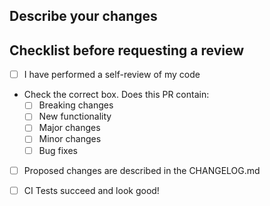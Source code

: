 ## Describe your changes

<!-- Describe your changes  -->

## Checklist before requesting a review
- [ ] I have performed a self-review of my code

- Check the correct box. Does this PR contain:
  - [ ] Breaking changes
  - [ ] New functionality
  - [ ] Major changes
  - [ ] Minor changes
  - [ ] Bug fixes

- [ ] Proposed changes are described in the CHANGELOG.md

- [ ] CI Tests succeed and look good!
